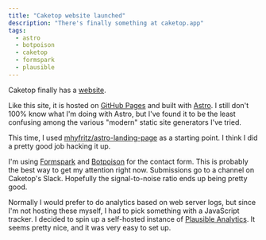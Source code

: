 ```yaml
---
title: "Caketop website launched"
description: "There's finally something at caketop.app"
tags:
  - astro
  - botpoison
  - caketop
  - formspark
  - plausible
---
```


Caketop finally has a [website](https://caketop.app/).

Like this site, it is hosted on [GitHub Pages](https://pages.github.com/) and built with [Astro](https://astro.build/).
I still don't 100% know what I'm doing with Astro, but I've found it to be the least confusing among the various "modern" static site generators I've tried.

This time, I used [mhyfritz/astro-landing-page](https://github.com/mhyfritz/astro-landing-page) as a starting point.
I think I did a pretty good job hacking it up.

I'm using [Formspark](https://formspark.io/) and [Botpoison](https://botpoison.com/) for the contact form.
This is probably the best way to get my attention right now.
Submissions go to a channel on Caketop's Slack.
Hopefully the signal-to-noise ratio ends up being pretty good.

Normally I would prefer to do analytics based on web server logs, but since I'm not hosting these myself, I had to pick something with a JavaScript tracker.
I decided to spin up a self-hosted instance of [Plausible Analytics](https://plausible.io/).
It seems pretty nice, and it was very easy to set up.
